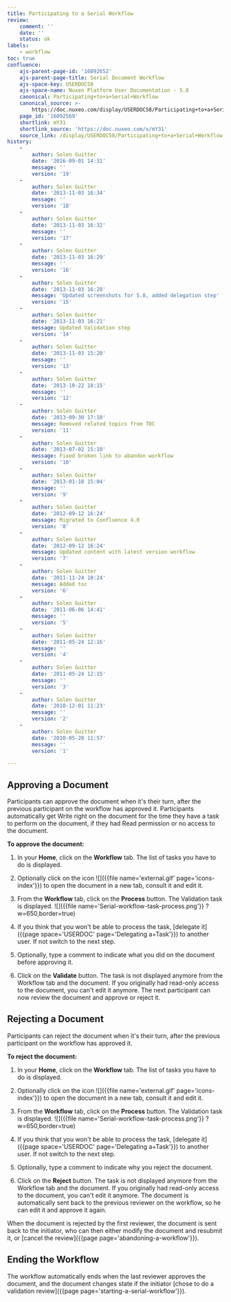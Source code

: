 ```yaml
---
title: Participating to a Serial Workflow
review:
    comment: ''
    date: ''
    status: ok
labels:
    - workflow
toc: true
confluence:
    ajs-parent-page-id: '16092652'
    ajs-parent-page-title: Serial Document Workflow
    ajs-space-key: USERDOC58
    ajs-space-name: Nuxeo Platform User Documentation - 5.8
    canonical: Participating+to+a+Serial+Workflow
    canonical_source: >-
        https://doc.nuxeo.com/display/USERDOC58/Participating+to+a+Serial+Workflow
    page_id: '16092569'
    shortlink: mY31
    shortlink_source: 'https://doc.nuxeo.com/x/mY31'
    source_link: /display/USERDOC58/Participating+to+a+Serial+Workflow
history:
    - 
        author: Solen Guitter
        date: '2016-09-01 14:31'
        message: ''
        version: '19'
    - 
        author: Solen Guitter
        date: '2013-11-03 16:34'
        message: ''
        version: '18'
    - 
        author: Solen Guitter
        date: '2013-11-03 16:32'
        message: ''
        version: '17'
    - 
        author: Solen Guitter
        date: '2013-11-03 16:29'
        message: ''
        version: '16'
    - 
        author: Solen Guitter
        date: '2013-11-03 16:28'
        message: 'Updated screenshots for 5.8, added delegation step'
        version: '15'
    - 
        author: Solen Guitter
        date: '2013-11-03 16:21'
        message: Updated Validation step
        version: '14'
    - 
        author: Solen Guitter
        date: '2013-11-03 15:20'
        message: ''
        version: '13'
    - 
        author: Solen Guitter
        date: '2013-10-22 18:15'
        message: ''
        version: '12'
    - 
        author: Solen Guitter
        date: '2013-09-30 17:10'
        message: Removed related topics from TOC
        version: '11'
    - 
        author: Solen Guitter
        date: '2013-07-02 15:10'
        message: Fixed broken link to abandon workflow
        version: '10'
    - 
        author: Solen Guitter
        date: '2013-01-18 15:04'
        message: ''
        version: '9'
    - 
        author: Solen Guitter
        date: '2012-09-12 16:24'
        message: Migrated to Confluence 4.0
        version: '8'
    - 
        author: Solen Guitter
        date: '2012-09-12 16:24'
        message: Updated content with latest version workflow
        version: '7'
    - 
        author: Solen Guitter
        date: '2011-11-24 10:24'
        message: Added toc
        version: '6'
    - 
        author: Solen Guitter
        date: '2011-06-06 14:41'
        message: ''
        version: '5'
    - 
        author: Solen Guitter
        date: '2011-05-24 12:16'
        message: ''
        version: '4'
    - 
        author: Solen Guitter
        date: '2011-05-24 12:15'
        message: ''
        version: '3'
    - 
        author: Solen Guitter
        date: '2010-12-01 11:23'
        message: ''
        version: '2'
    - 
        author: Solen Guitter
        date: '2010-05-28 11:57'
        message: ''
        version: '1'

---
```

## Approving a Document

Participants can approve the document when it's their turn, after the previous participant on the workflow has approved it. Participants automatically get Write right on the document for the time they have a task to perform on the document, if they had Read permission or no access to the document.

**To approve the document:**

1.  In your **Home**, click on the **Workflow** tab.
    The list of tasks you have to do is displayed.
2.  Optionally click on the icon&nbsp;![]({{file name='external.gif' page='icons-index'}})&nbsp;to open the document in a new tab, consult it and edit it.
3.  From the **Workflow** tab, click on the&nbsp;**Process**&nbsp;button.
    The Validation task is displayed.
    ![]({{file name='Serial-workflow-task-process.png'}} ?w=650,border=true)

4.  If you think that you won't be able to process the task,&nbsp;[delegate it]({{page space='USERDOC' page='Delegating a+Task'}})&nbsp;to another user. If not switch to the next step.
5.  Optionally, type a comment to indicate what you did on the document before approving it.
6.  Click on the **Validate**&nbsp;button.
    The task is not displayed anymore from the Workflow tab and the document. If you originally had read-only access to the document, you can't edit it anymore.
    The next participant can now review the document and approve or reject it.

## Rejecting a Document

Participants can reject the document when it's their turn, after the previous participant on the workflow has approved it.

**To reject the document:**

1.  In your&nbsp;**Home**, click on the&nbsp;**Workflow**&nbsp;tab.
    The list of tasks you have to do is displayed.
2.  Optionally click on the icon&nbsp;![]({{file name='external.gif' page='icons-index'}})&nbsp;to open the document in a new tab, consult it and edit it.
3.  From the&nbsp;**Workflow**&nbsp;tab, click on the&nbsp;**Process**&nbsp;button.
    The Validation task is displayed.
    ![]({{file name='Serial-workflow-task-process.png'}} ?w=650,border=true)

4.  If you think that you won't be able to process the task,&nbsp;[delegate it]({{page space='USERDOC' page='Delegating a+Task'}})&nbsp;to another user. If not switch to the next step.
5.  Optionally, type a comment to indicate why you reject the document.
6.  Click on the **Reject** button.
    The task is not displayed anymore from the Workflow tab and the document. If you originally had read-only access to the document, you can't edit it anymore.
    The document is automatically sent back to the previous reviewer on the workflow, so he can edit it and approve it again.

When the document is rejected by the first reviewer, the document is sent back to the initiator, who can then either modify the document and resubmit it, or [cancel the review]({{page page='abandoning-a-workflow'}}).

## Ending the Workflow

The workflow automatically ends when the last reviewer approves the document, and the document changes state if the initiator [chose to do a validation review]({{page page='starting-a-serial-workflow'}}).

&nbsp;